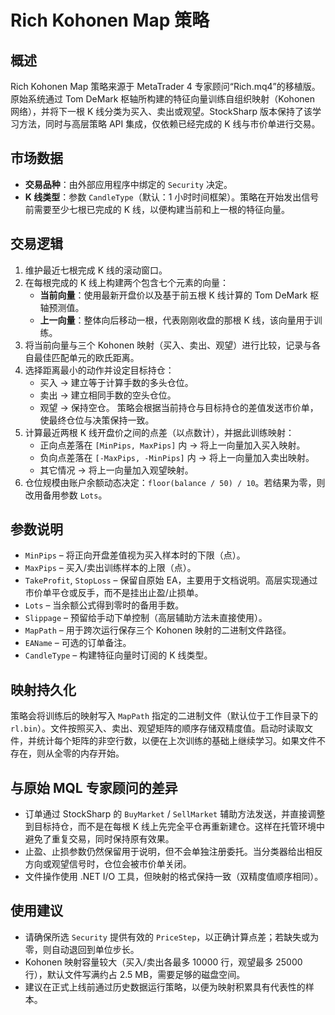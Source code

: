 # Rich Kohonen Map 策略

## 概述
Rich Kohonen Map 策略来源于 MetaTrader 4 专家顾问“Rich.mq4”的移植版。原始系统通过 Tom DeMark 枢轴所构建的特征向量训练自组织映射（Kohonen 网络），并将下一根 K 线分类为买入、卖出或观望。StockSharp 版本保持了该学习方法，同时与高层策略 API 集成，仅依赖已经完成的 K 线与市价单进行交易。

## 市场数据
- **交易品种**：由外部应用程序中绑定的 `Security` 决定。
- **K 线类型**：参数 `CandleType`（默认：1 小时时间框架）。策略在开始发出信号前需要至少七根已完成的 K 线，以便构建当前和上一根的特征向量。

## 交易逻辑
1. 维护最近七根完成 K 线的滚动窗口。
2. 在每根完成的 K 线上构建两个包含七个元素的向量：
   - **当前向量**：使用最新开盘价以及基于前五根 K 线计算的 Tom DeMark 枢轴预测值。
   - **上一向量**：整体向后移动一根，代表刚刚收盘的那根 K 线，该向量用于训练。
3. 将当前向量与三个 Kohonen 映射（买入、卖出、观望）进行比较，记录与各自最佳匹配单元的欧氏距离。
4. 选择距离最小的动作并设定目标持仓：
   - 买入 → 建立等于计算手数的多头仓位。
   - 卖出 → 建立相同手数的空头仓位。
   - 观望 → 保持空仓。
   策略会根据当前持仓与目标持仓的差值发送市价单，使最终仓位与决策保持一致。
5. 计算最近两根 K 线开盘价之间的点差（以点数计），并据此训练映射：
   - 正向点差落在 `[MinPips, MaxPips]` 内 → 将上一向量加入买入映射。
   - 负向点差落在 `[-MaxPips, -MinPips]` 内 → 将上一向量加入卖出映射。
   - 其它情况 → 将上一向量加入观望映射。
6. 仓位规模由账户余额动态决定：`floor(balance / 50) / 10`。若结果为零，则改用备用参数 `Lots`。

## 参数说明
- `MinPips` – 将正向开盘差值视为买入样本时的下限（点）。
- `MaxPips` – 买入/卖出训练样本的上限（点）。
- `TakeProfit`, `StopLoss` – 保留自原始 EA，主要用于文档说明。高层实现通过市价单平仓或反手，而不是挂出止盈/止损单。
- `Lots` – 当余额公式得到零时的备用手数。
- `Slippage` – 预留给手动下单控制（高层辅助方法未直接使用）。
- `MapPath` – 用于跨次运行保存三个 Kohonen 映射的二进制文件路径。
- `EAName` – 可选的订单备注。
- `CandleType` – 构建特征向量时订阅的 K 线类型。

## 映射持久化
策略会将训练后的映射写入 `MapPath` 指定的二进制文件（默认位于工作目录下的 `rl.bin`）。文件按照买入、卖出、观望矩阵的顺序存储双精度值。启动时读取文件，并统计每个矩阵的非空行数，以便在上次训练的基础上继续学习。如果文件不存在，则从全零的内存开始。

## 与原始 MQL 专家顾问的差异
- 订单通过 StockSharp 的 `BuyMarket` / `SellMarket` 辅助方法发送，并直接调整到目标持仓，而不是在每根 K 线上先完全平仓再重新建仓。这样在托管环境中避免了重复交易，同时保持原有效果。
- 止盈、止损参数仍然保留用于说明，但不会单独注册委托。当分类器给出相反方向或观望信号时，仓位会被市价单关闭。
- 文件操作使用 .NET I/O 工具，但映射的格式保持一致（双精度值顺序相同）。

## 使用建议
- 请确保所选 `Security` 提供有效的 `PriceStep`，以正确计算点差；若缺失或为零，则自动退回到单位步长。
- Kohonen 映射容量较大（买入/卖出各最多 10000 行，观望最多 25000 行），默认文件写满约占 2.5 MB，需要足够的磁盘空间。
- 建议在正式上线前通过历史数据运行策略，以便为映射积累具有代表性的样本。
